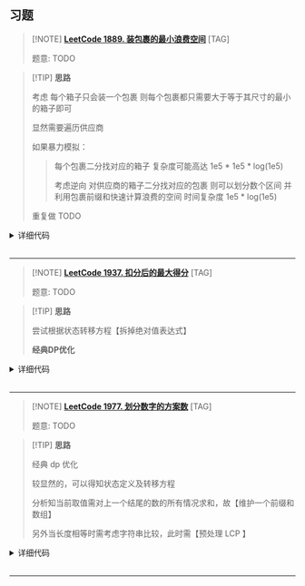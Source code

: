 ## 习题

> [!NOTE] **[LeetCode 1889. 装包裹的最小浪费空间](https://leetcode-cn.com/problems/minimum-space-wasted-from-packaging/)** [TAG]
> 
> 题意: TODO

> [!TIP] **思路**
> 
> 考虑 每个箱子只会装一个包裹 则每个包裹都只需要大于等于其尺寸的最小的箱子即可
> 
> 显然需要遍历供应商
> 
> 如果暴力模拟：
> 
> > 每个包裹二分找对应的箱子 复杂度可能高达 1e5 * 1e5 * log(1e5)
> > 
> > 考虑逆向 对供应商的箱子二分找对应的包裹 则可以划分数个区间 并利用包裹前缀和快速计算浪费的空间 时间复杂度 1e5 * log(1e5)
> 
> 重复做 TODO

<details>
<summary>详细代码</summary>
<!-- tabs:start -->

##### **C++**

```cpp
class Solution {
public:
    using LL = long long;
    const LL MOD = 1e9 + 7, INF = 1e18;
    
    int minWastedSpace(vector<int>& packages, vector<vector<int>>& boxes) {
        int n = packages.size();
        sort(packages.begin(), packages.end());
        LL sum = accumulate(packages.begin(), packages.end(), 0ll);
        
        LL res = INF;
        for (auto & b : boxes) {
            sort(b.begin(), b.end());
            
            // 供应商不满足要求
            if (b.back() < packages.back())
                continue;
            LL t = -sum, last = 0;
            for (auto x : b) {
                int l = 1, r = n + 1;
                // 找到大于当前的第一个 往前一个就是小于等于的最后一个
                while (l < r) {
                    int m = l + r >> 1;
                    if (packages[m - 1] <= x)
                        l = m + 1;
                    else
                        r = m;
                }
                int next = l - 1;
                if (next <= last)
                    continue;
                t += (next - last) * x;
                last = next;
            }
            res = min(res, t);
        }
        
        if (res == INF)
            return -1;
        return res % MOD;
    }
};
```

##### **C++ 重复利用last**

```cpp
class Solution {
public:
    using LL = long long;
    const LL MOD = 1e9 + 7, INF = 1e18;
    
    int minWastedSpace(vector<int>& packages, vector<vector<int>>& boxes) {
        int n = packages.size();
        sort(packages.begin(), packages.end());
        LL sum = accumulate(packages.begin(), packages.end(), 0ll);
        
        LL res = INF;
        for (auto & b : boxes) {
            sort(b.begin(), b.end());
            
            // 供应商不满足要求
            if (b.back() < packages.back())
                continue;
            LL t = -sum, last = 0;
            for (auto x : b) {
                int l = last + 1, r = n + 1;
                // 找到大于当前的第一个 往前一个就是小于等于的最后一个
                while (l < r) {
                    int m = l + r >> 1;
                    if (packages[m - 1] <= x)
                        l = m + 1;
                    else
                        r = m;
                }
                int next = l - 1;
                if (next <= last)
                    continue;
                t += (next - last) * x;
                last = next;
            }
            res = min(res, t);
        }
        
        if (res == INF)
            return -1;
        return res % MOD;
    }
};


class Solution {
public:
    using LL = long long;
    const LL MOD = 1e9 + 7, INF = 1e18;
    
    int minWastedSpace(vector<int>& packages, vector<vector<int>>& boxes) {
        int n = packages.size();
        sort(packages.begin(), packages.end());
        LL sum = accumulate(packages.begin(), packages.end(), 0ll);
        
        LL res = INF;
        for (auto & b : boxes) {
            sort(b.begin(), b.end());
            
            // 供应商不满足要求
            if (b.back() < packages.back())
                continue;
            LL t = -sum, last = -1;
            for (auto x : b) {
                int l = last + 1, r = n;
                // 找到大于当前的第一个 往前一个就是小于等于的最后一个
                while (l < r) {
                    int m = l + r >> 1;
                    if (packages[m] <= x)
                        l = m + 1;
                    else
                        r = m;
                }
                int next = l - 1;
                if (next <= last)
                    continue;
                t += (next - last) * x;
                last = next;
            }
            res = min(res, t);
        }
        
        if (res == INF)
            return -1;
        return res % MOD;
    }
};
```

##### **Python**

```python

```

<!-- tabs:end -->
</details>

<br>

* * *

> [!NOTE] **[LeetCode 1937. 扣分后的最大得分](https://leetcode-cn.com/problems/maximum-number-of-points-with-cost/)** [TAG]
> 
> 题意: TODO

> [!TIP] **思路**
> 
> 尝试根据状态转移方程【拆掉绝对值表达式】
> 
> **经典DP优化**

<details>
<summary>详细代码</summary>
<!-- tabs:start -->

##### **C++**

```cpp
class Solution {
public:
    using LL = long long;
    const int INF = 0x3f3f3f3f;
    int n, m;
    vector<vector<int>> ps;
    vector<LL> f, g;
    
    long long maxPoints(vector<vector<int>>& points) {
        this->ps = points;
        this->n = ps.size(), this->m = ps[0].size();
        
        f = g = vector<LL>(m);
        
        for (int i = 0; i < m; ++ i )
            f[i] = ps[0][i];
        
        for (int i = 1; i < n; ++ i ) {
            g = f;
            {
                LL maxv = -INF;
                for (int j = 0; j < m; ++ j ) {
                    maxv = max(maxv, g[j] + j);
                    f[j] = max(f[j], ps[i][j] - j + maxv);
                }
            }
            {
                LL maxv = -INF;
                for (int j = m - 1; j >= 0; -- j ) {
                    maxv = max(maxv, g[j] - j);
                    f[j] = max(f[j], ps[i][j] + j + maxv);
                }
            }
        }
        return *max_element(f.begin(), f.end());
    }
};
```

##### **Python**

```python

```

<!-- tabs:end -->
</details>

<br>

* * *

> [!NOTE] **[LeetCode 1977. 划分数字的方案数](https://leetcode-cn.com/problems/number-of-ways-to-separate-numbers/)** [TAG]
> 
> 题意: TODO

> [!TIP] **思路**
> 
> 经典 dp 优化
> 
> 较显然的，可以得知状态定义及转移方程
> 
> 分析知当前取值需对上一个结尾的数的所有情况求和，故【维护一个前缀和数组】
> 
> 另外当长度相等时需考虑字符串比较，此时需【预处理 LCP 】

<details>
<summary>详细代码</summary>
<!-- tabs:start -->

##### **C++**

```cpp
class Solution {
public:
    using LL = long long;
    const int MOD = 1e9 + 7;
    
    string s;
    vector<vector<int>> f, sum, lcp;
    
    // [r1结束长度为l的串] 是否 >= [r2结束长度为l的串]
    bool check(int r1, int r2, int l) {
        int l1 = r1 - l + 1, l2 = r2 - l + 1;
        if (l1 <= 0 || l2 <= 0)
            return false;
        int t = lcp[l1][l2];
        return t >= l || s[l1 + t - 1] > s[l2 + t - 1];
    }
    
    int numberOfCombinations(string num) {
        this->s = num;
        int n = s.size();
        f = sum = lcp = vector<vector<int>>(n + 1, vector<int>(n + 1));
        
        // lcp
        for (int i = n; i; -- i )
            for (int j = n; j; -- j )
                if (s[i - 1] != s[j - 1])
                    lcp[i][j] = 0;
                else {
                    lcp[i][j] = 1;
                    if (i < n && j < n)
                        lcp[i][j] += lcp[i + 1][j + 1];
                }
        
        // 初始化
        f[0][0] = 1;
        for (int i = 0; i <= n; ++ i )
            sum[0][i] = 1;  // sum[0][i] = sum[0][i - 1]
        
        // f[i][j] 前i个数 最后一个长度为j的方案数
        // sum[i][j] 以i结尾 长度不超过j的方案数总和
        for (int i = 1; i <= n; ++ i ) {
            for (int j = 1; j <= i; ++ j ) {
                int k = i - j;
                // 前缀和优化 将[枚举k结尾长度]的On降为O1
                if (s[k + 1 - 1] == '0')
                    f[i][j] = 0;    // 本段包含前缀0 非法
                else {
                    // case 1 长度小于j的都合法
                    f[i][j] = sum[k][j - 1];
                    // for (int t = 0; t < j; ++ t )
                    //     f[i][j] += f[k][t];
                    
                    // case 2 长度等于j的要比较大小
                    if (check(i, k, j))
                        f[i][j] = (f[i][j] + f[k][j]) % MOD;
                }
                // 更新
                sum[i][j] = (sum[i][j - 1] + f[i][j]) % MOD;
            }
            // 更新 根据定义，且j在内层循环所以必须这么写
            for (int j = i + 1; j <= n; ++ j )
                sum[i][j] = sum[i][j - 1];
        }
        int res = 0;
        for (int i = 1; i <= n; ++ i )
            res = (res + f[n][i]) % MOD;    // add
        return res;
    }
};
```

##### **Python**

```python

```

<!-- tabs:end -->
</details>

<br>

* * *
